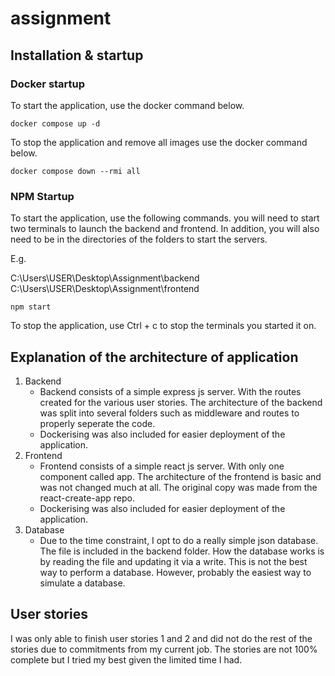 # assignment

## Installation & startup
### Docker startup
To start the application, use the docker command below.
```
docker compose up -d
```
To stop the application and remove all images use the docker command below.
```
docker compose down --rmi all
```
### NPM Startup
To start the application, use the following commands. you will need to start two terminals to launch the backend and frontend. In addition, you will also need to be in the directories of the folders to start the servers. 

E.g. 

C:\Users\USER\Desktop\Assignment\backend
C:\Users\USER\Desktop\Assignment\frontend

```
npm start
```
To stop the application, use Ctrl + c to stop the terminals you started it on.

## Explanation of the architecture of application
1. Backend
    - Backend consists of a simple express js server. With the routes created for the various user stories. The architecture of the backend was split into several folders such as middleware and routes to properly seperate the code.
    - Dockerising was also included for easier deployment of the application.
2. Frontend
    - Frontend consists of a simple react js server. With only one component called app. The architecture of the frontend is basic and was not changed much at all. The original copy was made from the react-create-app repo.
    - Dockerising was also included for easier deployment of the application.
3. Database
    - Due to the time constraint, I opt to do a really simple json database. The file is included in the backend folder. How the database works is by reading the file and updating it via a write. This is not the best way to perform a database. However, probably the easiest way to simulate a database.

## User stories
I was only able to finish user stories 1 and 2 and did not do the rest of the stories due to commitments from my current job. The stories are not 100% complete but I tried my best given the limited time I had.